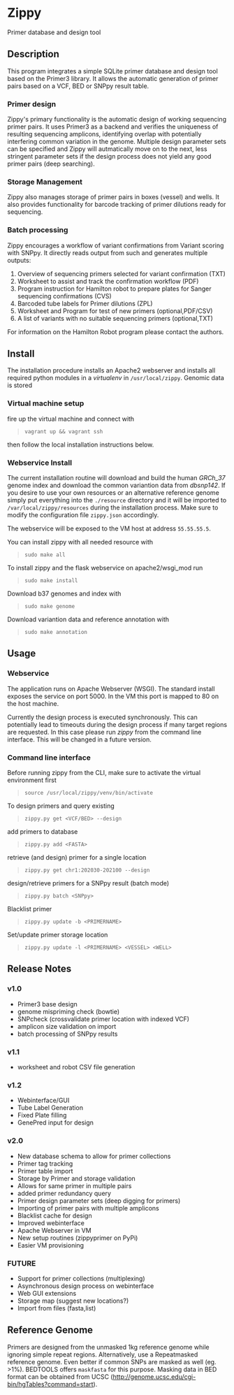 # Zippy
Primer database and design tool

## Description
This program integrates a simple SQLite primer database and design tool based on the Primer3 library.
It allows the automatic generation of primer pairs based on a VCF, BED or SNPpy result table.

### Primer design
Zippy's primary functionality is the automatic design of working sequencing primer pairs. It uses Primer3 as a backend and verifies the uniqueness of resulting sequencing amplicons, identifying overlap with potentially interfering common variation in the genome. Multiple design parameter sets can be specified and Zippy will autmatically move on to the next, less stringent parameter sets if the design process does not yield any good primer pairs (deep searching).

### Storage Management
Zippy also manages storage of primer pairs in boxes (vessel) and wells. It also provides functionality for barcode tracking of primer dilutions ready for sequencing.

### Batch processing
Zippy encourages a workflow of variant confirmations from Variant scoring with SNPpy. It directly reads output from such and generates multiple outputs:

1. Overview of sequencing primers selected for variant confirmation (TXT)
2. Worksheet to assist and track the confirmation workflow (PDF)
3. Program instruction for Hamilton robot to prepare plates for Sanger sequencing confirmations (CVS)
4. Barcoded tube labels for Primer dilutions (ZPL)
5. Worksheet and Program for test of new primers (optional,PDF/CSV)
6. A list of variants with no suitable sequencing primers (optional,TXT)

For information on the Hamilton Robot program please contact the authors.

## Install
The installation procedure installs an Apache2 webserver and installs all required python modules in a *virtualenv* in `/usr/local/zippy`. Genomic data is stored

### Virtual machine setup
fire up the virtual machine and connect with
> `vagrant up && vagrant ssh`

then follow the local installation instructions below.

### Webservice Install
The current installation routine will download and build the human *GRCh_37* genome index and download the common variantion data from *dbsnp142*. If you desire to use your own resources or an alternative reference genome simply put everything into the `./resource` directory and it will be imported to `/var/local/zippy/resources` during the installation process.
Make sure to modify the configuration file `zippy.json` accordingly.

The webservice will be exposed to the VM host at address `55.55.55.5`.

You can install zippy with all needed resource with
> `sudo make all`

To install zippy and the flask webservice on apache2/wsgi_mod run
> `sudo make install`

Download b37 genomes and index with
> `sudo make genome`

Download variantion data and reference annotation with
> `sudo make annotation`

## Usage

### Webservice
The application runs on Apache Webserver (WSGI).
The standard install exposes the service on port 5000.
In the VM this port is mapped to 80 on the host machine.

Currently the design process is executed synchronously. This can potentially lead to timeouts during the design process if many target regions are requested. In this case please run *zippy* from the command line interface. This will be changed in a future version.

### Command line interface
Before running zippy from the CLI, make sure to activate the virtual environment first
> `source /usr/local/zippy/venv/bin/activate`

To design primers and query existing
> `zippy.py get <VCF/BED> --design`

add primers to database
> `zippy.py add <FASTA>`

retrieve (and design) primer for a single location
> `zippy.py get chr1:202030-202100 --design`

design/retrieve primers for a SNPpy result (batch mode)
> `zippy.py batch <SNPpy>`

Blacklist primer
> `zippy.py update -b <PRIMERNAME>`

Set/update primer storage location
> `zippy.py update -l <PRIMERNAME> <VESSEL> <WELL>`


## Release Notes
### v1.0
- Primer3 base design
- genome mispriming check (bowtie)
- SNPcheck (crossvalidate primer location with indexed VCF)
- amplicon size validation on import
- batch processing of SNPpy results

### v1.1
- worksheet and robot CSV file generation

### v1.2
- Webinterface/GUI
- Tube Label Generation
- Fixed Plate filling
- GenePred input for design

### v2.0
- New database schema to allow for primer collections
- Primer tag tracking
- Primer table import
- Storage by Primer and storage validation
- Allows for same primer in multiple pairs
- added primer redundancy query
- Primer design parameter sets (deep digging for primers)
- Importing of primer pairs with multiple amplicons
- Blacklist cache for design
- Improved webinterface
- Apache Webserver in VM
- New setup routines (zippyprimer on PyPi)
- Easier VM provisioning

### FUTURE
- Support for primer collections (multiplexing)
- Asynchronous design process on webinterface
- Web GUI extensions
- Storage map (suggest new locations?)
- Import from files (fasta,list)

## Reference Genome
Primers are designed from the unmasked 1kg reference genome while ignoring simple repeat regions.
Alternatively, use a Repeatmasked reference genome. Even better if common SNPs are masked as well (eg. >1%).
BEDTOOLS offers `maskfasta` for this purpose. Masking data in BED format can be obtained from UCSC (http://genome.ucsc.edu/cgi-bin/hgTables?command=start).

